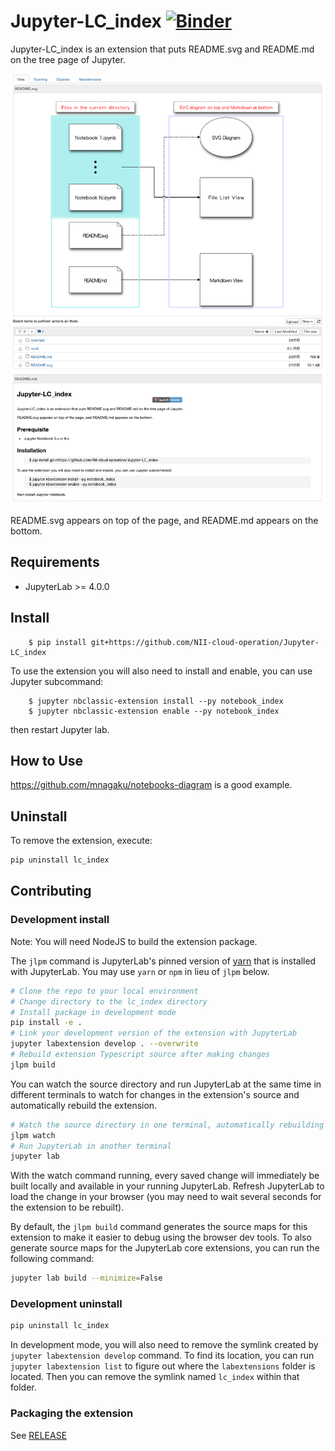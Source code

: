 # Jupyter-LC\_index [![Binder](https://mybinder.org/badge_logo.svg)](https://mybinder.org/v2/gh/NII-cloud-operation/Jupyter-LC_index/master)

Jupyter-LC\_index is an extension that puts README.svg and README.md on the tree page of Jupyter.

![example](./example/image.png)

README.svg appears on top of the page, and README.md appears on the bottom.

## Requirements

* JupyterLab >= 4.0.0

## Install

        $ pip install git+https://github.com/NII-cloud-operation/Jupyter-LC_index

To use the extension you will also need to install and enable, you can use Jupyter subcommand:

        $ jupyter nbclassic-extension install --py notebook_index
        $ jupyter nbclassic-extension enable --py notebook_index

then restart Jupyter lab.

## How to Use
https://github.com/mnagaku/notebooks-diagram is a good example.

## Uninstall

To remove the extension, execute:

```bash
pip uninstall lc_index
```

## Contributing

### Development install

Note: You will need NodeJS to build the extension package.

The `jlpm` command is JupyterLab's pinned version of
[yarn](https://yarnpkg.com/) that is installed with JupyterLab. You may use
`yarn` or `npm` in lieu of `jlpm` below.

```bash
# Clone the repo to your local environment
# Change directory to the lc_index directory
# Install package in development mode
pip install -e .
# Link your development version of the extension with JupyterLab
jupyter labextension develop . --overwrite
# Rebuild extension Typescript source after making changes
jlpm build
```

You can watch the source directory and run JupyterLab at the same time in different terminals to watch for changes in the extension's source and automatically rebuild the extension.

```bash
# Watch the source directory in one terminal, automatically rebuilding when needed
jlpm watch
# Run JupyterLab in another terminal
jupyter lab
```

With the watch command running, every saved change will immediately be built locally and available in your running JupyterLab. Refresh JupyterLab to load the change in your browser (you may need to wait several seconds for the extension to be rebuilt).

By default, the `jlpm build` command generates the source maps for this extension to make it easier to debug using the browser dev tools. To also generate source maps for the JupyterLab core extensions, you can run the following command:

```bash
jupyter lab build --minimize=False
```

### Development uninstall

```bash
pip uninstall lc_index
```

In development mode, you will also need to remove the symlink created by `jupyter labextension develop`
command. To find its location, you can run `jupyter labextension list` to figure out where the `labextensions`
folder is located. Then you can remove the symlink named `lc_index` within that folder.

### Packaging the extension

See [RELEASE](RELEASE.md)